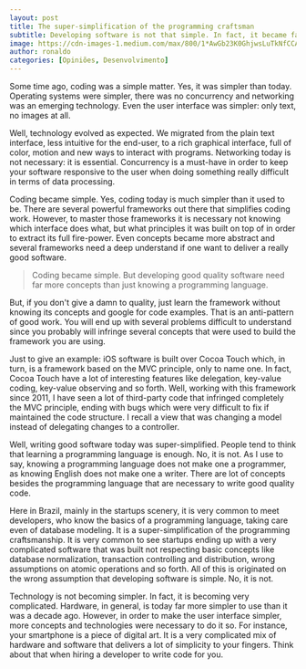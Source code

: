 ```yaml
---
layout: post
title: The super-simplification of the programming craftsman
subtitle: Developing software is not that simple. In fact, it became far more complicated
image: https://cdn-images-1.medium.com/max/800/1*AwGb23K0GhjwsLuTkNfCCA.jpeg
author: ronaldo
categories: [Opiniões, Desenvolvimento]
---
```


Some time ago, coding was a simple matter. Yes, it was simpler than today.
Operating systems were simpler, there was no concurrency and networking was an
emerging technology. Even the user interface was simpler: only text, no images
at all.

Well, technology evolved as expected. We migrated from the plain text interface,
less intuitive for the end-user, to a rich graphical interface, full of color,
motion and new ways to interact with programs. Networking today is not
necessary: it is essential. Concurrency is a must-have in order to keep your
software responsive to the user when doing something really difficult in terms
of data processing.

Coding became simple. Yes, coding today is much simpler than it used to be.
There are several powerful frameworks out there that simplifies coding work.
However, to master those frameworks it is necessary not knowing which interface
does what, but what principles it was built on top of in order to extract its
full fire-power. Even concepts became more abstract and several frameworks need
a deep understand if one want to deliver a really good software.

> Coding became simple. But developing good quality software need far more
> concepts than just knowing a programming language.

But, if you don't give a damn to quality, just learn the framework without
knowing its concepts and google for code examples. That is an anti-pattern of
good work. You will end up with several problems difficult to understand since
you probably will infringe several concepts that were used to build the
framework you are using.

Just to give an example: iOS software is built over Cocoa Touch which, in turn,
is a framework based on the MVC principle, only to name one. In fact, Cocoa
Touch have a lot of interesting features like delegation, key-value coding,
key-value observing and so forth. Well, working with this framework since 2011,
I have seen a lot of third-party code that infringed completely the MVC
principle, ending with bugs which were very difficult to fix if maintained the
code structure. I recall a view that was changing a model instead of delegating
changes to a controller.

Well, writing good software today was super-simplified. People tend to think
that learning a programming language is enough. No, it is not. As I use to say,
knowing a programming language does not make one a programmer, as knowing
English does not make one a writer. There are lot of concepts besides the
programming language that are necessary to write good quality code.

Here in Brazil, mainly in the startups scenery, it is very common to meet
developers, who know the basics of a programming language, taking care even of
database modeling. It is a super-simplification of the programming
craftsmanship. It is very common to see startups ending up with a very
complicated software that was built not respecting basic concepts like database
normalization, transaction controlling and distribution, wrong assumptions on
atomic operations and so forth. All of this is originated on the wrong
assumption that developing software is simple. No, it is not.

Technology is not becoming simpler. In fact, it is becoming very complicated.
Hardware, in general, is today far more simpler to use than it was a decade ago.
However, in order to make the user interface simpler, more concepts and
technologies were necessary to do it so. For instance, your smartphone is a
piece of digital art. It is a very complicated mix of hardware and software that
delivers a lot of simplicity to your fingers. Think about that when hiring a
developer to write code for you.
